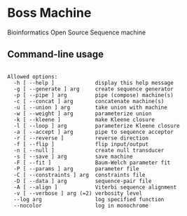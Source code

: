 # Boss Machine
Bioinformatics Open Source Sequence machine


## Command-line usage

<pre><code>
Allowed options:
  -h [ --help ]             display this help message
  -g [ --generate ] arg     create sequence generator
  -p [ --pipe ] arg         pipe (compose) machine(s)
  -c [ --concat ] arg       concatenate machine(s)
  -u [ --union ] arg        take union with machine
  -w [ --weight ] arg       parameterize union
  -k [ --kleene ]           make Kleene closure
  -l [ --loop ] arg         parameterize Kleene closure
  -a [ --accept ] arg       pipe to sequence acceptor
  -r [ --reverse ]          reverse direction
  -f [ --flip ]             flip input/output
  -n [ --null ]             create null transducer
  -s [ --save ] arg         save machine
  -F [ --fit ]              Baum-Welch parameter fit
  -P [ --params ] arg       parameter file
  -C [ --constraints ] arg  constraints file
  -D [ --data ] arg         sequence-pair file
  -A [ --align ]            Viterbi sequence alignment
  -v [ --verbose ] arg (=2) verbosity level
  --log arg                 log specified function
  --nocolor                 log in monochrome

</code></pre>
